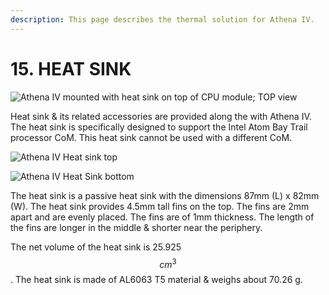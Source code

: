 ```yaml
---
description: This page describes the thermal solution for Athena IV.
---
```


# 15. HEAT SINK

![Athena IV mounted with heat sink on top of CPU module; TOP view](broken-reference)

Heat sink & its related accessories are provided along the with Athena IV. The heat sink is specifically designed to support the Intel Atom Bay Trail processor CoM. This heat sink cannot be used with a different CoM.

![Athena IV Heat sink top](broken-reference)

![Athena IV Heat Sink bottom](broken-reference)

The heat sink is a passive heat sink with the dimensions 87mm (L) x 82mm (W). The heat sink provides 4.5mm tall fins on the top. The fins are 2mm apart and are evenly placed. The fins are of 1mm thickness. The length of the fins are longer in the middle & shorter near the periphery.

The net volume of the heat sink is 25.925 $$cm^3$$ . The heat sink is made of AL6063 T5 material & weighs about 70.26 g.

